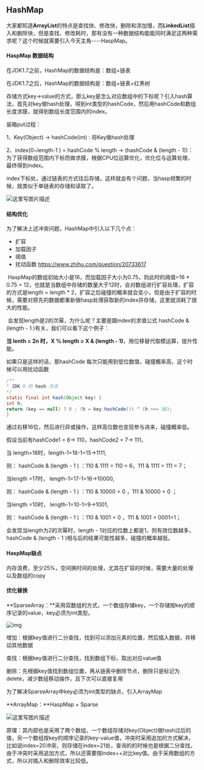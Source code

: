 ## HashMap

​      大家都知道**ArrayList**的特点是查找快、修改快，删除和添加慢，而**LinkedList**插入和删除快，但是查找、修改耗时，那有没有一种数据结构能能同时满足这两种需求呢？这个时候就需要引入今天主角----HaspMap。

#### HaspMap 数据结构

在JDK1.7之前，HashMap的数据结构是：数组+链表

在JDK1.7之后，HashMap的数据结构是：数组+链表+红黑树

存储方式key->value的方式，那么key是怎么对应数组中的下标呢？引入hash算法，首先对key做hash处理，得到int类型的hashCode，然后用hashCode和数组长度求膜，就得到数组长度范围内的index。

装箱put过程：

1、Key(Object) -> hashCode(int) : 将Key做hash处理

2、index(0~length-1  ) = hashCode % length -> (hashCode & (length - 1))：为了获得数组范围内下标而做求膜，根据CPU位运算优化，优化位与运算处理，最终得到index。

index下标处，通过链表的方式往后存储，这样就会有个问题，当hasp频繁的时候，就类似于单链表的存储和读取了。

![这里写图片描述](https://img-blog.csdn.net/20150820130200565)

#### 结构优化

为了解决上述冲突问题，HashMap中引入以下几个点：

- 扩容
- 加载因子
- 阈值
- 扰动函数 https://www.zhihu.com/question/20733617

​     HaspMap的数组初始大小是16，而加载因子大小为0.75，则此时的阈值=16 * 0.75 = 12，也就是当数组中存储的数量大于12时，会对数组进行扩容处理，扩容的方式是length = length * 2，扩容之后碰撞的概率就会变小，但是由于扩容的时候，需要对原先的数据都重新做hasp处理获取新的index并存储，这里就消耗了很大的性能。

​    会发现length是2的次幂，为什么呢？主要是跟index的求值公式 hashCode & (length - 1 )有关，我们可以看下这个例子：

 **当 lenth = 2n 时，X % length = X & (length - 1)**，用位移替代取模运算，提升性能。

如果只是这样的话，那hashCode 每次只能用到低位数值，碰撞概率高，这个时候可以用扰动函数

```java
/**
* JDK 8 的 hash 方法
*/
static final int hash(Object key) {
int h;
return (key == null) ? 0 : (h = key.hashCode()) ^ (h >>> 16);
}
```

通过右移16位，然后进行异或操作，这样高位数也变现参与进来，碰撞概率低。

假设当前有hashCode1 = 6-> 110，hashCode2 = 7-> 111，

当 length=16时，length-1=16-1=15->1111,

则：  hashCode & (length - 1 ) ：110 & 1111 = 110 = 6，111 & 1111 = 111 = 7；

当length =17时， length-1=17-1=16->10000,

则：  hashCode & (length - 1 ) ：110 & 10000 = 0 ，111 & 10000 = 0 ；

当length =10时， length-1=10-1=9->1001,

则：  hashCode & (length - 1 ) ：110 & 1001 = 0 ，111 & 1001 = 0001=1；

会发现当length为2的次幂时，length - 1对应的位数上都是1，则有效位数越多，hashCode & (length - 1 )相与后的结果可能性越多，碰撞的概率越低。



#### HaspMap缺点

内存浪费，至少25%，空间换时间的处理，尤其在扩容的时候，需要大量的处理以及数组的copy

#### 优化替换

**SparseArray：**采用双数组的方式，一个数组存储key，一个存储按key的顺序记录的value，key必须为int类型。

![img](https://5b0988e595225.cdn.sohucs.com/images/20190516/75e7c8a963894362902d2f0a7e7ad4bb.png)

增加：根据key值进行二分查找，找到可以添加元素的位置，然后插入数据，并移动其他数据

查找：根据key值进行二分查找，找到数组下标，取出对应value值

删除：先根据key值找到数组位置，再从链表中删除节点，删除只是标记为delete，减少数组移动操作，且下次可以直接复用

为了解决SparseArray中key必须为int类型的缺点，引入ArrayMap

**ArrayMap：**HaspMap + Sparse

![这里写图片描述](https://img-blog.csdn.net/20150922094132100)

原理：其内部也是采用了两个数组，一个数组存储对key(Object)做hash过后的值，另一个数组按key的顺序记录的key-value值，冲突时采用追加的方式解决，比如说index=20冲突，则存储在index=21处，查询的的时候也是根据二分查找，由于冲突时采用追加方式，所以还需要按index++对比key值。由于采用数组的方式，所以对插入和删除效率比较低。

